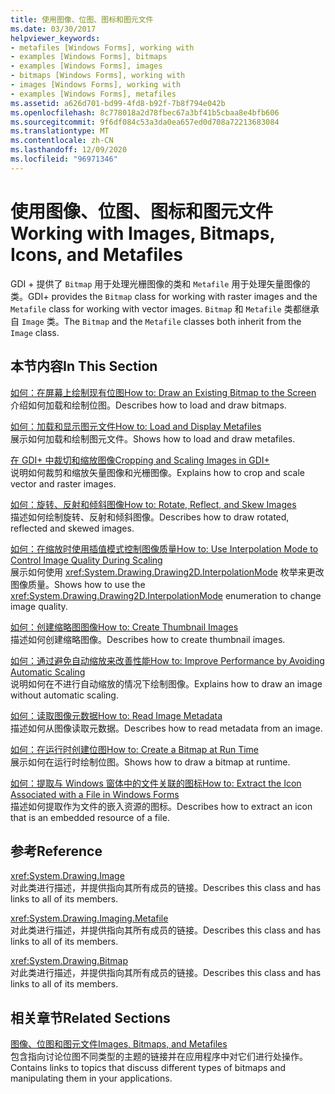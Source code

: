 ```yaml
---
title: 使用图像、位图、图标和图元文件
ms.date: 03/30/2017
helpviewer_keywords:
- metafiles [Windows Forms], working with
- examples [Windows Forms], bitmaps
- examples [Windows Forms], images
- bitmaps [Windows Forms], working with
- images [Windows Forms], working with
- examples [Windows Forms], metafiles
ms.assetid: a626d701-bd99-4fd8-b92f-7b8f794e042b
ms.openlocfilehash: 8c778018a2d78fbec67a3bf41b5cbaa8e4bfb606
ms.sourcegitcommit: 9f6df084c53a3da0ea657ed0d708a72213683084
ms.translationtype: MT
ms.contentlocale: zh-CN
ms.lasthandoff: 12/09/2020
ms.locfileid: "96971346"
---
```

# <a name="working-with-images-bitmaps-icons-and-metafiles"></a><span data-ttu-id="1c522-102">使用图像、位图、图标和图元文件</span><span class="sxs-lookup"><span data-stu-id="1c522-102">Working with Images, Bitmaps, Icons, and Metafiles</span></span>
<span data-ttu-id="1c522-103">GDI + 提供了 `Bitmap` 用于处理光栅图像的类和 `Metafile` 用于处理矢量图像的类。</span><span class="sxs-lookup"><span data-stu-id="1c522-103">GDI+ provides the `Bitmap` class for working with raster images and the `Metafile` class for working with vector images.</span></span> <span data-ttu-id="1c522-104">`Bitmap` 和 `Metafile` 类都继承自 `Image` 类。</span><span class="sxs-lookup"><span data-stu-id="1c522-104">The `Bitmap` and the `Metafile` classes both inherit from the `Image` class.</span></span>  
  
## <a name="in-this-section"></a><span data-ttu-id="1c522-105">本节内容</span><span class="sxs-lookup"><span data-stu-id="1c522-105">In This Section</span></span>  
 [<span data-ttu-id="1c522-106">如何：在屏幕上绘制现有位图</span><span class="sxs-lookup"><span data-stu-id="1c522-106">How to: Draw an Existing Bitmap to the Screen</span></span>](how-to-draw-an-existing-bitmap-to-the-screen.md)  
 <span data-ttu-id="1c522-107">介绍如何加载和绘制位图。</span><span class="sxs-lookup"><span data-stu-id="1c522-107">Describes how to load and draw bitmaps.</span></span>  
  
 [<span data-ttu-id="1c522-108">如何：加载和显示图元文件</span><span class="sxs-lookup"><span data-stu-id="1c522-108">How to: Load and Display Metafiles</span></span>](how-to-load-and-display-metafiles.md)  
 <span data-ttu-id="1c522-109">展示如何加载和绘制图元文件。</span><span class="sxs-lookup"><span data-stu-id="1c522-109">Shows how to load and draw metafiles.</span></span>  
  
 [<span data-ttu-id="1c522-110">在 GDI+ 中裁切和缩放图像</span><span class="sxs-lookup"><span data-stu-id="1c522-110">Cropping and Scaling Images in GDI+</span></span>](cropping-and-scaling-images-in-gdi.md)  
 <span data-ttu-id="1c522-111">说明如何裁剪和缩放矢量图像和光栅图像。</span><span class="sxs-lookup"><span data-stu-id="1c522-111">Explains how to crop and scale vector and raster images.</span></span>  
  
 [<span data-ttu-id="1c522-112">如何：旋转、反射和倾斜图像</span><span class="sxs-lookup"><span data-stu-id="1c522-112">How to: Rotate, Reflect, and Skew Images</span></span>](how-to-rotate-reflect-and-skew-images.md)  
 <span data-ttu-id="1c522-113">描述如何绘制旋转、反射和倾斜图像。</span><span class="sxs-lookup"><span data-stu-id="1c522-113">Describes how to draw rotated, reflected and skewed images.</span></span>  
  
 [<span data-ttu-id="1c522-114">如何：在缩放时使用插值模式控制图像质量</span><span class="sxs-lookup"><span data-stu-id="1c522-114">How to: Use Interpolation Mode to Control Image Quality During Scaling</span></span>](how-to-use-interpolation-mode-to-control-image-quality-during-scaling.md)  
 <span data-ttu-id="1c522-115">展示如何使用 <xref:System.Drawing.Drawing2D.InterpolationMode> 枚举来更改图像质量。</span><span class="sxs-lookup"><span data-stu-id="1c522-115">Shows how to use the <xref:System.Drawing.Drawing2D.InterpolationMode> enumeration to change image quality.</span></span>  
  
 [<span data-ttu-id="1c522-116">如何：创建缩略图图像</span><span class="sxs-lookup"><span data-stu-id="1c522-116">How to: Create Thumbnail Images</span></span>](how-to-create-thumbnail-images.md)  
 <span data-ttu-id="1c522-117">描述如何创建缩略图像。</span><span class="sxs-lookup"><span data-stu-id="1c522-117">Describes how to create thumbnail images.</span></span>  
  
 [<span data-ttu-id="1c522-118">如何：通过避免自动缩放来改善性能</span><span class="sxs-lookup"><span data-stu-id="1c522-118">How to: Improve Performance by Avoiding Automatic Scaling</span></span>](how-to-improve-performance-by-avoiding-automatic-scaling.md)  
 <span data-ttu-id="1c522-119">说明如何在不进行自动缩放的情况下绘制图像。</span><span class="sxs-lookup"><span data-stu-id="1c522-119">Explains how to draw an image without automatic scaling.</span></span>  
  
 [<span data-ttu-id="1c522-120">如何：读取图像元数据</span><span class="sxs-lookup"><span data-stu-id="1c522-120">How to: Read Image Metadata</span></span>](how-to-read-image-metadata.md)  
 <span data-ttu-id="1c522-121">描述如何从图像读取元数据。</span><span class="sxs-lookup"><span data-stu-id="1c522-121">Describes how to read metadata from an image.</span></span>  
  
 [<span data-ttu-id="1c522-122">如何：在运行时创建位图</span><span class="sxs-lookup"><span data-stu-id="1c522-122">How to: Create a Bitmap at Run Time</span></span>](how-to-create-a-bitmap-at-run-time.md)  
 <span data-ttu-id="1c522-123">展示如何在运行时绘制位图。</span><span class="sxs-lookup"><span data-stu-id="1c522-123">Shows how to draw a bitmap at runtime.</span></span>  
  
 [<span data-ttu-id="1c522-124">如何：提取与 Windows 窗体中的文件关联的图标</span><span class="sxs-lookup"><span data-stu-id="1c522-124">How to: Extract the Icon Associated with a File in Windows Forms</span></span>](how-to-extract-the-icon-associated-with-a-file-in-windows-forms.md)  
 <span data-ttu-id="1c522-125">描述如何提取作为文件的嵌入资源的图标。</span><span class="sxs-lookup"><span data-stu-id="1c522-125">Describes how to extract an icon that is an embedded resource of a file.</span></span>  
  
## <a name="reference"></a><span data-ttu-id="1c522-126">参考</span><span class="sxs-lookup"><span data-stu-id="1c522-126">Reference</span></span>  
 <xref:System.Drawing.Image>  
 <span data-ttu-id="1c522-127">对此类进行描述，并提供指向其所有成员的链接。</span><span class="sxs-lookup"><span data-stu-id="1c522-127">Describes this class and has links to all of its members.</span></span>  
  
 <xref:System.Drawing.Imaging.Metafile>  
 <span data-ttu-id="1c522-128">对此类进行描述，并提供指向其所有成员的链接。</span><span class="sxs-lookup"><span data-stu-id="1c522-128">Describes this class and has links to all of its members.</span></span>  
  
 <xref:System.Drawing.Bitmap>  
 <span data-ttu-id="1c522-129">对此类进行描述，并提供指向其所有成员的链接。</span><span class="sxs-lookup"><span data-stu-id="1c522-129">Describes this class and has links to all of its members.</span></span>  
  
## <a name="related-sections"></a><span data-ttu-id="1c522-130">相关章节</span><span class="sxs-lookup"><span data-stu-id="1c522-130">Related Sections</span></span>  
 [<span data-ttu-id="1c522-131">图像、位图和图元文件</span><span class="sxs-lookup"><span data-stu-id="1c522-131">Images, Bitmaps, and Metafiles</span></span>](images-bitmaps-and-metafiles.md)  
 <span data-ttu-id="1c522-132">包含指向讨论位图不同类型的主题的链接并在应用程序中对它们进行处操作。</span><span class="sxs-lookup"><span data-stu-id="1c522-132">Contains links to topics that discuss different types of bitmaps and manipulating them in your applications.</span></span>
